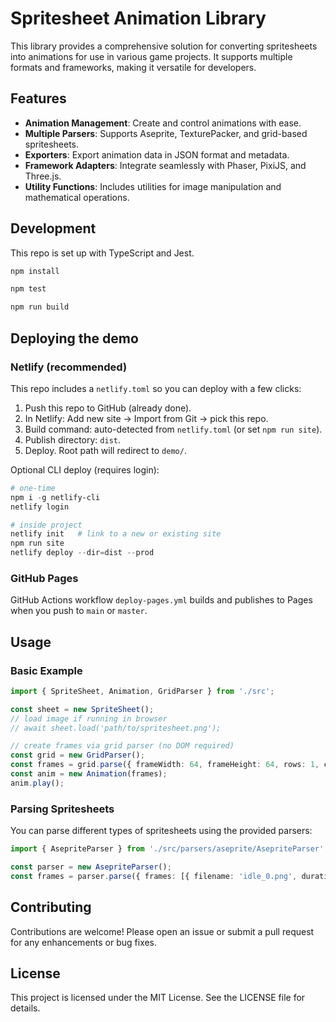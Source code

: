 # Spritesheet Animation Library

This library provides a comprehensive solution for converting spritesheets into animations for use in various game projects. It supports multiple formats and frameworks, making it versatile for developers.

## Features

- **Animation Management**: Create and control animations with ease.
- **Multiple Parsers**: Supports Aseprite, TexturePacker, and grid-based spritesheets.
- **Exporters**: Export animation data in JSON format and metadata.
- **Framework Adapters**: Integrate seamlessly with Phaser, PixiJS, and Three.js.
- **Utility Functions**: Includes utilities for image manipulation and mathematical operations.

## Development

This repo is set up with TypeScript and Jest.


```powershell
npm install
```


```powershell
npm test
```


```powershell
npm run build
```

## Deploying the demo

### Netlify (recommended)
This repo includes a `netlify.toml` so you can deploy with a few clicks:

1. Push this repo to GitHub (already done).
2. In Netlify: Add new site → Import from Git → pick this repo.
3. Build command: auto-detected from `netlify.toml` (or set `npm run site`).
4. Publish directory: `dist`.
5. Deploy. Root path will redirect to `demo/`.

Optional CLI deploy (requires login):

```powershell
# one-time
npm i -g netlify-cli
netlify login

# inside project
netlify init   # link to a new or existing site
npm run site
netlify deploy --dir=dist --prod
```

### GitHub Pages
GitHub Actions workflow `deploy-pages.yml` builds and publishes to Pages when you push to `main` or `master`.

## Usage

### Basic Example

```typescript
import { SpriteSheet, Animation, GridParser } from './src';

const sheet = new SpriteSheet();
// load image if running in browser
// await sheet.load('path/to/spritesheet.png');

// create frames via grid parser (no DOM required)
const grid = new GridParser();
const frames = grid.parse({ frameWidth: 64, frameHeight: 64, rows: 1, cols: 8, frameDuration: 80 });
const anim = new Animation(frames);
anim.play();
```

### Parsing Spritesheets

You can parse different types of spritesheets using the provided parsers:

```typescript
import { AsepriteParser } from './src/parsers/aseprite/AsepriteParser';

const parser = new AsepriteParser();
const frames = parser.parse({ frames: [{ filename: 'idle_0.png', duration: 80 }] });
```

## Contributing

Contributions are welcome! Please open an issue or submit a pull request for any enhancements or bug fixes.

## License

This project is licensed under the MIT License. See the LICENSE file for details.